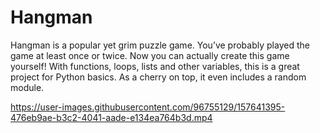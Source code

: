 # Hangman
Hangman is a popular yet grim puzzle game. You’ve probably played the game at least once or twice. Now you can actually create this game yourself!
With functions, loops, lists and other variables, this is a great project for Python basics. As a cherry on top, it even includes a random module. 


https://user-images.githubusercontent.com/96755129/157641395-476eb9ae-b3c2-4041-aade-e134ea764b3d.mp4

